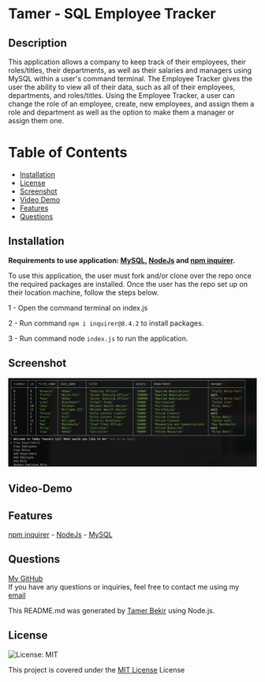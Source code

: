 # Tamer - SQL Employee Tracker

## Description 
This application allows a company to keep track of their employees, their roles/titles, their departments, as well as their salaries and managers using MySQL within a user's command terminal. The Employee Tracker gives the user the ability to view all of their data, such as all of their employees, departments, and roles/titles. Using the Employee Tracker, a user can change the role of an employee, create, new employees, and assign them a role and department as well as the option to make them a manager or assign them one.


# Table of Contents
- [Installation](#installation)
- [License](#license)
- [Screenshot](#screenshot)
- [Video Demo](#video-demo)
- [Features](#features)
- [Questions](#questions)

## Installation  
**Requirements to use application: <a href="https://dev.mysql.com/downloads/installer/">MySQL</a>, <a href="https://nodejs.org/en/">NodeJs</a> and <a href="https://www.npmjs.com/package/inquirer">npm inquirer</a>.**

To use this application, the user must fork and/or clone over the repo once the required packages are installed. Once the user has the repo set up on their location machine, follow the steps below.

1 - Open the command terminal on index.js

2 - Run command `npm i inquirer@8.4.2` to install packages.

3 - Run command node `index.js` to run the application.



## Screenshot
![tabby_teasers_screenshot](./assets/image.png)

## Video-Demo


## Features
<a href="https://www.npmjs.com/package/inquirer/v/8.2.4">npm inquirer</a> - <a href="https://nodejs.org/docs/latest/api/
">NodeJs</a> - <a href="https://dev.mysql.com/downloads/installer/">MySQL</a>



## Questions
<a href="https://github.com/tamerbekir">My GitHub</a>
<br>
If you have any questions or inquiries, feel free to contact me using my <a href="mailto:tamerbekir@yahoo.com">email</a>

This README.md was generated by <a href="https://www.linkedin.com/in/tam-b-53815035/">Tamer Bekir</a> using Node.js.


## License
![License: MIT](https://img.shields.io/badge/License-MIT-yellow.svg)

This project is covered under the [MIT License](https://opensource.org/blog/license/mit) License


